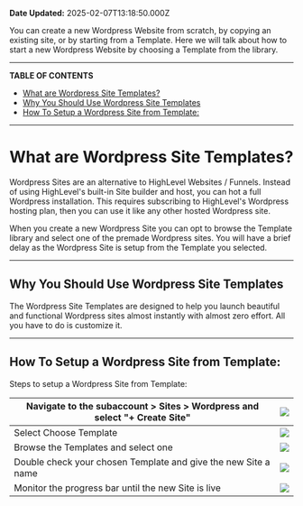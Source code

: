 **Date Updated:** 2025-02-07T13:18:50.000Z

You can create a new Wordpress Website from scratch, by copying an existing site, or by starting from a Template. Here we will talk about how to start a new Wordpress Website by choosing a Template from the library.

---

**TABLE OF CONTENTS**

* [](#What-is-the-Social-Planner?)[What are Wordpress Site Templates? ](#What%20are%20Wordpress%20Site%20Templates?)
* [](#Why-You-Should-Use-the-Social-Planner)[Why You Should Use Wordpress Site Templates ](#Why%20You%20Should%20Use%20Wordpress%20Site%20Templates?)
* [](#Where-You'll-Find-the-Social-Planner)[How To Setup a Wordpress Site from Template: ](#How%20To%20Setup%20a%20Wordpress%20Site%20from%20Template%3A)

---

# **What are Wordpress Site Templates?**

Wordpress Sites are an alternative to HighLevel Websites / Funnels. Instead of using HighLevel's built-in Site builder and host, you can hot a full Wordpress installation. This requires subscribing to HighLevel's Wordpress hosting plan, then you can use it like any other hosted Wordpress site.

  
When you create a new Wordpress Site you can opt to browse the Template library and select one of the premade Wordpress sites. You will have a brief delay as the Wordpress Site is setup from the Template you selected.

---

## **Why You Should Use Wordpress Site Templates**

The Wordpress Site Templates are designed to help you launch beautiful and functional Wordpress sites almost instantly with almost zero effort. All you have to do is customize it.

---

## **How To Setup a Wordpress Site from Template:**

Steps to setup a Wordpress Site from Template:

| Navigate to the subaccount > Sites > Wordpress and select "+ Create Site" | ![](https://s3.amazonaws.com/cdn.freshdesk.com/data/helpdesk/attachments/production/155036267657/original/YU3VEY7iutAt0nbgOkv-52xIowHTDYPqWQ.png?1731092910) |
| ------------------------------------------------------------------------- | ------------------------------------------------------------------------------------------------------------------------------------------------------------ |
| Select Choose Template                                                    | ![](https://s3.amazonaws.com/cdn.freshdesk.com/data/helpdesk/attachments/production/155036267661/original/Gz1nTCquWRkoTJk1WDm4sgNma3IBqqcvlw.png?1731092960) |
| Browse the Templates and select one                                       | ![](https://s3.amazonaws.com/cdn.freshdesk.com/data/helpdesk/attachments/production/155036267688/original/n75XP7IOkucvYrbq-pgc4rWAwCcZoGsGNQ.png?1731092999) |
| Double check your chosen Template and give the new Site a name            | ![](https://s3.amazonaws.com/cdn.freshdesk.com/data/helpdesk/attachments/production/155036267699/original/lBAdOxOQWx35LjfqR3jO6TMX81OgRdgcpg.png?1731093033) |
| Monitor the progress bar until the new Site is live                       | ![](https://s3.amazonaws.com/cdn.freshdesk.com/data/helpdesk/attachments/production/155036267703/original/961WlZ_RPRDPn9T6-A1Nry-PANDazq5Kvg.png?1731093057) |

  